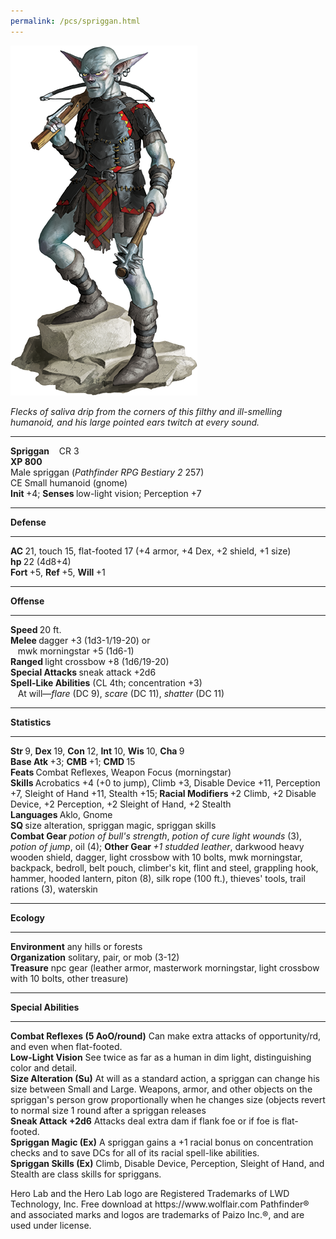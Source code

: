 ```yaml
---
permalink: /pcs/spriggan.html
---
```


![spriggan](./spriggan.png)

<html>
<head><title>Spriggan - created with Hero Lab&reg;</title>
<meta http-equiv="Content-Type" content="text/html; charset=UTF-8"/>
</head>
<body>
<i>Flecks of saliva drip from the corners of this filthy and ill-smelling humanoid, and his large pointed ears twitch at every sound.</i><br/>
<hr/><b>Spriggan</b>&nbsp;&nbsp;&nbsp;&nbsp;CR 3<br/>
<b>XP 800</b><br/>
Male spriggan (<i>Pathfinder RPG Bestiary 2</i> 257)<br/>
CE Small humanoid (gnome)<br/>
<b>Init </b>+4; <b>Senses </b>low-light vision; Perception +7<br/>
<hr/><b>Defense</b><br/>
<hr/><b>AC </b>21, touch 15, flat-footed 17 (+4 armor, +4 Dex, +2 shield, +1 size)<br/>
<b>hp </b>22 (4d8+4)<br/>
<b>Fort </b>+5, <b>Ref </b>+5, <b>Will </b>+1<br/>
<hr/><b>Offense</b><br/>
<hr/><b>Speed </b>20 ft.<br/>
<b>Melee </b>dagger +3 (1d3-1/19-20) or<br/>
&nbsp;&nbsp;&nbsp;mwk morningstar +5 (1d6-1)<br/>
<b>Ranged </b>light crossbow +8 (1d6/19-20)<br/>
<b>Special Attacks </b>sneak attack +2d6<br/>
<b>Spell-Like Abilities</b> (CL 4th; concentration +3)<br/>
&nbsp;&nbsp;&nbsp;At will—<i>flare</i> (DC 9), <i>scare</i> (DC 11), <i>shatter</i> (DC 11)<br/>
<hr/><b>Statistics</b><br/>
<hr/><b>Str </b>9, <b>Dex </b>19, <b>Con </b>12, <b>Int </b>10, <b>Wis </b>10, <b>Cha </b>9<br/>
<b>Base Atk </b>+3; <b>CMB </b>+1; <b>CMD </b>15<br/>
<b>Feats </b>Combat Reflexes, Weapon Focus (morningstar)<br/>
<b>Skills </b>Acrobatics +4 (+0 to jump), Climb +3, Disable Device +11, Perception +7, Sleight of Hand +11, Stealth +15;<b> Racial Modifiers </b>+2 Climb, +2 Disable Device, +2 Perception, +2 Sleight of Hand, +2 Stealth<br/>
<b>Languages </b>Aklo, Gnome<br/>
<b>SQ </b>size alteration, spriggan magic, spriggan skills<br/>
<b>Combat Gear </b><i>potion of bull's strength</i>, <i>potion of cure light wounds</i> (3), <i>potion of jump</i>, oil (4); <b>Other Gear </b><i>+1 studded leather</i>, darkwood heavy wooden shield, dagger, light crossbow with 10 bolts, mwk morningstar, backpack, bedroll, belt pouch, climber's kit, flint and steel, grappling hook, hammer, hooded lantern, piton (8), silk rope (100 ft.), thieves' tools, trail rations (3), waterskin<br/>
<hr/><b>Ecology</b><br/>
<hr/><b>Environment</b> any hills or forests<br/>
<b>Organization</b> solitary, pair, or mob (3-12)<br/>
<b>Treasure</b> npc gear (leather armor, masterwork morningstar, light crossbow with 10 bolts, other treasure)<br/>
<hr/><b>Special Abilities</b><br/>
<hr/><b>Combat Reflexes (5 AoO/round)</b> Can make extra attacks of opportunity/rd, and even when flat-footed.<br/>
<b>Low-Light Vision</b> See twice as far as a human in dim light, distinguishing color and detail.<br/>
<b>Size Alteration (Su)</b> At will as a standard action, a spriggan can change his size between Small and Large. Weapons, armor, and other objects on the spriggan's person grow proportionally when he changes size (objects revert to normal size 1 round after a spriggan releases<br/>
<b>Sneak Attack +2d6</b> Attacks deal extra dam if flank foe or if foe is flat-footed.<br/>
<b>Spriggan Magic (Ex)</b> A spriggan gains a +1 racial bonus on concentration checks and to save DCs for all of its racial spell-like abilities.<br/>
<b>Spriggan Skills (Ex)</b> Climb, Disable Device, Perception, Sleight of Hand, and Stealth are class skills for spriggans.<br/>

<p>Hero Lab and the Hero Lab logo are Registered Trademarks of LWD Technology, Inc. Free download at https://www.wolflair.com
Pathfinder® and associated marks and logos are trademarks of Paizo Inc.®, and are used under license.</p>
</body>
</html>
